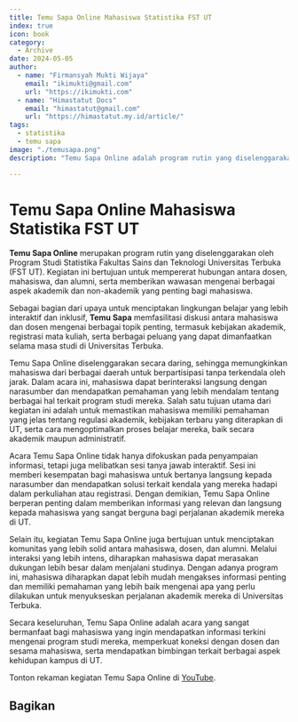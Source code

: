 ```yaml
--- 
title: Temu Sapa Online Mahasiswa Statistika FST UT
index: true
icon: book
category:
  - Archive
date: 2024-05-05
author:
  - name: "Firmansyah Mukti Wijaya"
    email: "ikimukti@gmail.com"
    url: "https://ikimukti.com"
  - name: "Himastatut Docs"
    email: "himastatut@gmail.com"
    url: "https://himastatut.my.id/article/"
tags:
  - statistika
  - temu sapa
image: "./temusapa.png"
description: "Temu Sapa Online adalah program rutin yang diselenggarakan oleh Program Studi Statistika Fakultas Sains dan Teknologi Universitas Terbuka (FST UT) untuk mempererat hubungan antara dosen, mahasiswa, dan alumni."

---
```


# Temu Sapa Online Mahasiswa Statistika FST UT

**Temu Sapa Online** merupakan program rutin yang diselenggarakan oleh Program Studi Statistika Fakultas Sains dan Teknologi Universitas Terbuka (FST UT). Kegiatan ini bertujuan untuk mempererat hubungan antara dosen, mahasiswa, dan alumni, serta memberikan wawasan mengenai berbagai aspek akademik dan non-akademik yang penting bagi mahasiswa.

Sebagai bagian dari upaya untuk menciptakan lingkungan belajar yang lebih interaktif dan inklusif, **Temu Sapa** memfasilitasi diskusi antara mahasiswa dan dosen mengenai berbagai topik penting, termasuk kebijakan akademik, registrasi mata kuliah, serta berbagai peluang yang dapat dimanfaatkan selama masa studi di Universitas Terbuka. 

Temu Sapa Online diselenggarakan secara daring, sehingga memungkinkan mahasiswa dari berbagai daerah untuk berpartisipasi tanpa terkendala oleh jarak. Dalam acara ini, mahasiswa dapat berinteraksi langsung dengan narasumber dan mendapatkan pemahaman yang lebih mendalam tentang berbagai hal terkait program studi mereka. Salah satu tujuan utama dari kegiatan ini adalah untuk memastikan mahasiswa memiliki pemahaman yang jelas tentang regulasi akademik, kebijakan terbaru yang diterapkan di UT, serta cara mengoptimalkan proses belajar mereka, baik secara akademik maupun administratif.

Acara Temu Sapa Online tidak hanya difokuskan pada penyampaian informasi, tetapi juga melibatkan sesi tanya jawab interaktif. Sesi ini memberi kesempatan bagi mahasiswa untuk bertanya langsung kepada narasumber dan mendapatkan solusi terkait kendala yang mereka hadapi dalam perkuliahan atau registrasi. Dengan demikian, Temu Sapa Online berperan penting dalam memberikan informasi yang relevan dan langsung kepada mahasiswa yang sangat berguna bagi perjalanan akademik mereka di UT.

Selain itu, kegiatan Temu Sapa Online juga bertujuan untuk menciptakan komunitas yang lebih solid antara mahasiswa, dosen, dan alumni. Melalui interaksi yang lebih intens, diharapkan mahasiswa dapat merasakan dukungan lebih besar dalam menjalani studinya. Dengan adanya program ini, mahasiswa diharapkan dapat lebih mudah mengakses informasi penting dan memiliki pemahaman yang lebih baik mengenai apa yang perlu dilakukan untuk menyukseskan perjalanan akademik mereka di Universitas Terbuka.

Secara keseluruhan, Temu Sapa Online adalah acara yang sangat bermanfaat bagi mahasiswa yang ingin mendapatkan informasi terkini mengenai program studi mereka, memperkuat koneksi dengan dosen dan sesama mahasiswa, serta mendapatkan bimbingan terkait berbagai aspek kehidupan kampus di UT.

Tonton rekaman kegiatan Temu Sapa Online di [YouTube](https://youtu.be/LoWFdx9Gucw?si=oBjFfPb1iAk6l1kf).


## Bagikan
<Share colorful />
<GitContributors />
<GitChangelog />